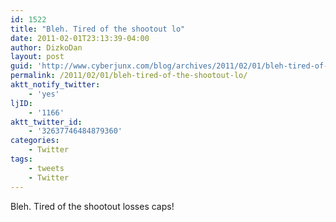 ```yaml
---
id: 1522
title: "Bleh. Tired of the shootout lo"
date: 2011-02-01T23:13:39-04:00
author: DizkoDan
layout: post
guid: 'http://www.cyberjunx.com/blog/archives/2011/02/01/bleh-tired-of-the-shootout-lo/'
permalink: /2011/02/01/bleh-tired-of-the-shootout-lo/
aktt_notify_twitter:
    - 'yes'
ljID:
    - '1166'
aktt_twitter_id:
    - '32637746484879360'
categories:
    - Twitter
tags:
    - tweets
    - Twitter
---
```


Bleh. Tired of the shootout losses caps!